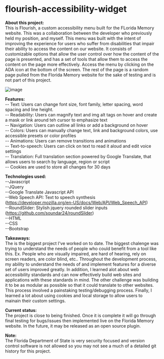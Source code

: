 # flourish-accessibility-widget

<b>About this project:</b><br/> 
This is Flourish, a custom accessibility menu built for the FLorida Memory website. This was a collaboration between the developer who previously held my position, and myself. This menu was built with the intent of improving the experience for users who suffer from disabilities that impair their ability to access the content on our website. It consists of customizable options that allow the user control over how the content of the page is presented, and has a set of tools that allow them to access the content on the page more effectively. Access the menu by clicking on the ADA icon at the bottom of the screen. The rest of the page is a random page pulled from the Florida Memory website for the sake of testing and is not part of this project.

![image](https://github.com/admaloch-dos/flourish-accessibility-menu/assets/133890108/8bb3d682-4714-48bf-bd8f-be17627a56f1)

<b>Features:</b><br/> 
-- Text: Users can change font size, font family, letter spacing, word spacing and line height.<br/>
-- Readability: Users can magnify text and img alt tags on hover and create a mask or link around teh cursor to emphasize text<br/>
-- Navigation: Users can outline all links or add a background on hover<br/>
-- Colors: Users can manually change text, link and background colors, use accessible presets or color profiles<br/>
-- Animations: Users can remove transitions and animations<br/>
-- Text-to-speech: Users can click on text to read it aloud and edit voice settings<br/>
-- Translation: Full translation section powered by Google Translate, that allows users to search by language, region or script <br/>
-- Cookies are used to store all changes for 30 days<br/>

<b>Technologies used:</b><br/> 
--Javascript<br/>
--JQuery<br/>
--Google Translate Javascript API<br/>
--Web Speech API: Text to speech synthesis (<a>https://developer.mozilla.org/en-US/docs/Web/API/Web_Speech_API</a>)<br/>
--RoundSlider: Stylish jquery rounded slider inputs (<a>https://github.com/soundar24/roundSlider</a>)<br/>
--HTML<br/>
--CSS<br/>
--Bootstrap<br/>

<b>Takeaways:</b><br/> 
The is the biggest project I've worked on to date. The biggest chalenge was trying to understand the needs of people who could benefit from a tool like this. Ex. People who are visually impaired, are hard of hearing, rely on screen readers, are color blind, etc.. Throughout the development process, my ability to understand the needs of and implement features for a diverse set of users improved greatly. In addition, I learned alot about web accessibility standards and can now effectively build web sites and applications with these standards in mind. The other challenge was building it to be as modular as possible so that it could translate to other websites. This process involved a painstaking testing/debugging process. Finally, I learned a lot about using cookies and local storage to allow users to mainain their custom settings.

<b>Current status:</b><br/> 
The project is close to being finished. Once it is complete it will go through final testing for bugs/issues then implemented live on the Florida Memory website. In the future, it may be released as an open source plugin.

<b>Note:</b><br/> 
The Florida Department of State is very security focused and version control software is not allowed so you may not see a much of a detailed git history for this project.

